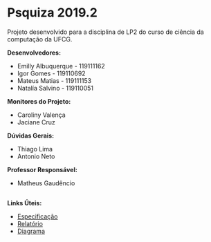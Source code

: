 # Psquiza 2019.2

Projeto desenvolvido para a disciplina de LP2 do curso de ciência da computação da UFCG.

**Desenvolvedores:**

 - Emilly Albuquerque - 119111162
 - Igor Gomes - 119110692
 - Mateus Matias - 119111153
 - Natalía Salvino - 119110051

**Monitores do Projeto:**

 - Caroliny Valença
 - Jaciane Cruz

**Dúvidas Gerais:**

 - Thiago Lima
 - Antonio Neto

 **Professor Responsável:**
 
 - Matheus Gaudêncio
 
## 
**Links Úteis:**

 - [Especificação](https://docs.google.com/document/d/e/2PACX-1vRKnuseh-1y300CI4fTlgVB8XMx3yDhEl9fg2NfkyrBDqYT9-tTjHTgSdD59htIIxDtJQDdSSYLzrnv/pub)
 - [Relatório](https://github.com/ummatias/Psquiza20192/blob/master/relat%C3%B3rio%20final%20-%20psquiza.pdf)
 - [Diagrama](https://github.com/ummatias/Psquiza20192/blob/master/diagram.png)
##
